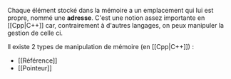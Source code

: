 Chaque élément stocké dans la mémoire a un emplacement qui lui est propre, nommé une **adresse**.
C'est une notion assez importante en [[Cpp|C++]] car, contrairement à d'autres langages, on peux manipuler la gestion de celle ci.

Il existe 2 types de manipulation de mémoire (en [[Cpp|C++]]) :
- [[Référence]]
- [[Pointeur]]